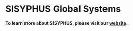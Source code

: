 # SISYPHUS Global Systems

#### To learn more about SISYPHUS, please visit our [website](https://sisyphus-gs.com/).
